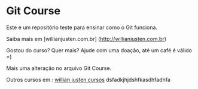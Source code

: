 # Git Course

Este é um repositório teste para ensinar como o Git funciona.

Saiba mais em [willianjusten.com.br] (http://willianjusten.com.br)

Gostou do curso? Quer mais? Ajude com uma doação, até um café é válido =)



Mais uma alteração no arquivo Git Course.


Outros cursos em : [willian justen cursos](http://willianjusten.teachable.com)
dsfadkjhjdshfkasdhfadhfa



